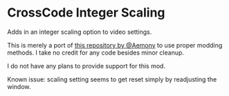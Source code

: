 # CrossCode Integer Scaling

Adds in an integer scaling option to video settings. 

This is merely a port of [this repository by @Aemony](https://github.com/Aemony/CrossCode-IntegerScaling) to use proper modding methods. I take no credit for any code besides minor cleanup.

I do not have any plans to provide support for this mod.

Known issue: scaling setting seems to get reset simply by readjusting the window.
